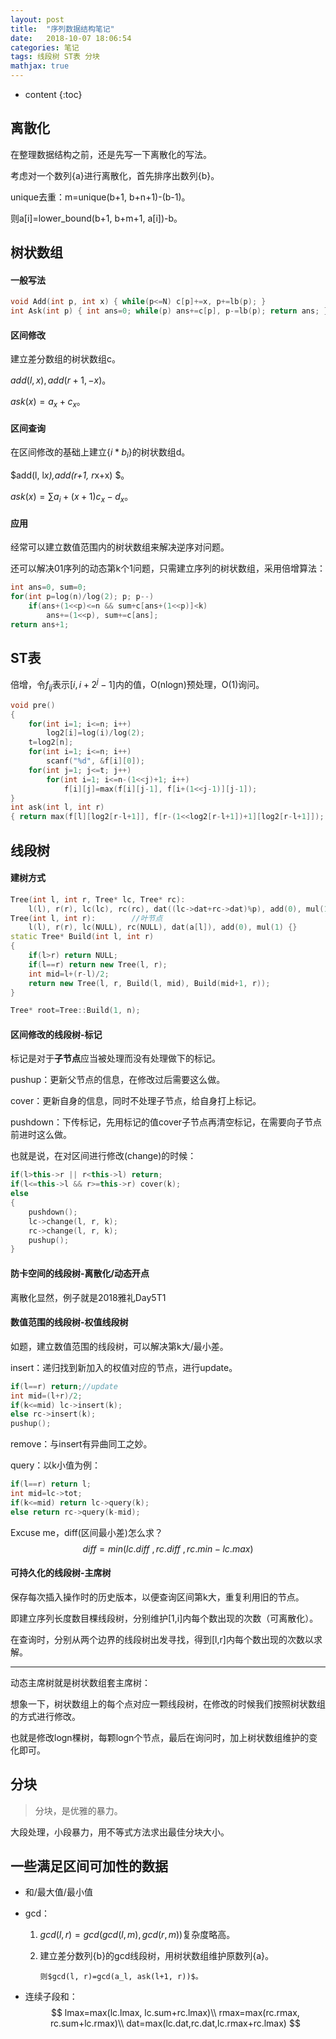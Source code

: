 ```yaml
---
layout: post
title:  "序列数据结构笔记"
date:   2018-10-07 18:06:54
categories: 笔记
tags: 线段树 ST表 分块
mathjax: true
---
```

* content
{:toc}
## 离散化

在整理数据结构之前，还是先写一下离散化的写法。

考虑对一个数列{a}进行离散化，首先排序出数列{b}。

unique去重：m=unique(b+1, b+n+1)-(b-1)。

则a[i]=lower_bound(b+1, b+m+1, a[i])-b。

<!-- more -->


## 树状数组

#### 一般写法

```cpp
void Add(int p, int x) { while(p<=N) c[p]+=x, p+=lb(p); }
int Ask(int p) { int ans=0; while(p) ans+=c[p], p-=lb(p); return ans; }
```

#### 区间修改

建立差分数组的树状数组c。

$add(l, x), add(r+1, -x)$。

$ask(x)=a_x+c_x$。

#### 区间查询

在区间修改的基础上建立$\{i*b_i\}$的树状数组d。

$add(l, l*x),add(r+1, r*x+x) $。

$ask(x)=\sum a_i+(x+1)c_x-d_x$。

#### 应用

经常可以建立数值范围内的树状数组来解决逆序对问题。

还可以解决01序列的动态第k个1问题，只需建立序列的树状数组，采用倍增算法：

```cpp
int ans=0, sum=0;
for(int p=log(n)/log(2); p; p--)
    if(ans+(1<<p)<=n && sum+c[ans+(1<<p)]<k)
        ans+=(1<<p), sum+=c[ans];
return ans+1;
```

## ST表

倍增，令$f_{ij}$表示$[i,i+2^j-1]$内的值，O(nlogn)预处理，O(1)询问。

```cpp
void pre()
{
    for(int i=1; i<=n; i++)
        log2[i]=log(i)/log(2);
    t=log2[n];
    for(int i=1; i<=n; i++)
        scanf("%d", &f[i][0]);
    for(int j=1; j<=t; j++)
        for(int i=1; i<=n-(1<<j)+1; i++)
            f[i][j]=max(f[i][j-1], f[i+(1<<j-1)][j-1]);
}
int ask(int l, int r)
{ return max(f[l][log2[r-l+1]], f[r-(1<<log2[r-l+1])+1][log2[r-l+1]]); }
```


## 线段树

#### 建树方式

```cpp
Tree(int l, int r, Tree* lc, Tree* rc):
    l(l), r(r), lc(lc), rc(rc), dat((lc->dat+rc->dat)%p), add(0), mul(1) {}
Tree(int l, int r):        //叶节点
    l(l), r(r), lc(NULL), rc(NULL), dat(a[l]), add(0), mul(1) {}
static Tree* Build(int l, int r)
{
    if(l>r) return NULL;
    if(l==r) return new Tree(l, r);
    int mid=l+(r-l)/2;
    return new Tree(l, r, Build(l, mid), Build(mid+1, r));
}

Tree* root=Tree::Build(1, n);
```

#### 区间修改的线段树-标记

标记是对于**子节点**应当被处理而没有处理做下的标记。

pushup：更新父节点的信息，在修改过后需要这么做。

cover：更新自身的信息，同时不处理子节点，给自身打上标记。

pushdown：下传标记，先用标记的值cover子节点再清空标记，在需要向子节点前进时这么做。

也就是说，在对区间进行修改(change)的时候：

```cpp
if(l>this->r || r<this->l) return;
if(l<=this->l && r>=this->r) cover(k);
else
{
    pushdown();
    lc->change(l, r, k);
    rc->change(l, r, k);
    pushup(); 
}
```

#### 防卡空间的线段树-离散化/动态开点

离散化显然，例子就是2018雅礼Day5T1

#### 数值范围的线段树-权值线段树

如题，建立数值范围的线段树，可以解决第k大/最小差。

insert：递归找到新加入的权值对应的节点，进行update。

```cpp
if(l==r) return;//update
int mid=(l+r)/2;
if(k<=mid) lc->insert(k);
else rc->insert(k);
pushup();
```

remove：与insert有异曲同工之妙。

query：以k小值为例：

```cpp
if(l==r) return l;
int mid=lc->tot;
if(k<=mid) return lc->query(k);
else return rc->query(k-mid);
```

Excuse me，diff(区间最小差)怎么求？
$$
diff=min(lc.diff~, rc.diff~, rc.min-lc.max)
$$

#### 可持久化的线段树-主席树

保存每次插入操作时的历史版本，以便查询区间第k大，重复利用旧的节点。

即建立序列长度数目棵线段树，分别维护[1,i]内每个数出现的次数（可离散化）。

在查询时，分别从两个边界的线段树出发寻找，得到[l,r]内每个数出现的次数以求解。

---

动态主席树就是树状数组套主席树：

想象一下，树状数组上的每个点对应一颗线段树，在修改的时候我们按照树状数组的方式进行修改。

也就是修改logn棵树，每颗logn个节点，最后在询问时，加上树状数组维护的变化即可。

## 分块

> 分块，是优雅的暴力。

大段处理，小段暴力，用不等式方法求出最佳分块大小。

## 一些满足区间可加性的数据

* 和/最大值/最小值

* gcd：

  1. $gcd(l, r)=gcd(gcd(l,m), gcd(r, m))$复杂度略高。

  2. 建立差分数列{b}的gcd线段树，用树状数组维护原数列{a}。

         则$gcd(l, r)=gcd(a_l, ask(l+1, r))$。

* 连续子段和：
  $$
  lmax=max(lc.lmax, lc.sum+rc.lmax)\\
  rmax=max(rc.rmax, rc.sum+lc.rmax)\\
  dat=max(lc.dat,rc.dat,lc.rmax+rc.lmax)
  $$








